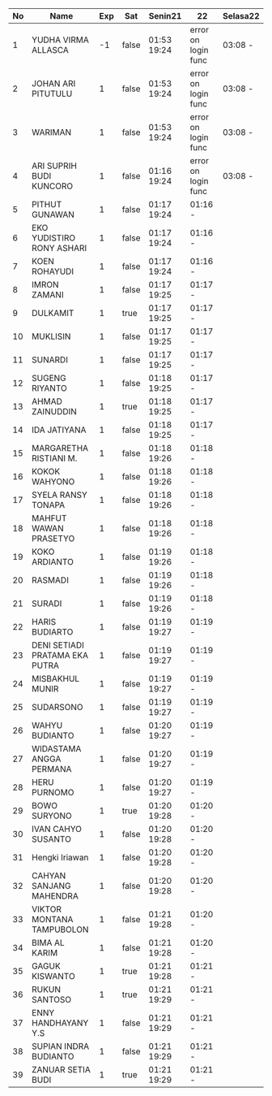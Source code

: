 | No | Name | Exp | Sat | Senin21 | 22 | Selasa22 |
|-----|-----|-----|-----|-----|-----|-----|
| 1 | YUDHA VIRMA ALLASCA | -1 | false | 01:53 19:24 | error on login func | 03:08 - |
| 2 | JOHAN ARI PITUTULU | 1 | false | 01:53 19:24 | error on login func | 03:08 - |
| 3 | WARIMAN | 1 | false | 01:53 19:24 | error on login func | 03:08 - |
| 4 | ARI SUPRIH BUDI KUNCORO | 1 | false | 01:16 19:24 | error on login func | 03:08 - |
| 5 | PITHUT GUNAWAN | 1 | false | 01:17 19:24 | 01:16 - |
| 6 | EKO YUDISTIRO RONY ASHARI | 1 | false | 01:17 19:24 | 01:16 - |
| 7 | KOEN ROHAYUDI | 1 | false | 01:17 19:24 | 01:16 - |
| 8 | IMRON ZAMANI | 1 | false | 01:17 19:25 | 01:17 - |
| 9 | DULKAMIT | 1 | true | 01:17 19:25 | 01:17 - |
| 10 | MUKLISIN | 1 | false | 01:17 19:25 | 01:17 - |
| 11 | SUNARDI | 1 | false | 01:17 19:25 | 01:17 - |
| 12 | SUGENG RIYANTO | 1 | false | 01:18 19:25 | 01:17 - |
| 13 | AHMAD ZAINUDDIN | 1 | true | 01:18 19:25 | 01:17 - |
| 14 | IDA JATIYANA | 1 | false | 01:18 19:25 | 01:17 - |
| 15 | MARGARETHA RISTIANI M. | 1 | false | 01:18 19:26 | 01:18 - |
| 16 | KOKOK WAHYONO | 1 | false | 01:18 19:26 | 01:18 - |
| 17 | SYELA RANSY TONAPA | 1 | false | 01:18 19:26 | 01:18 - |
| 18 | MAHFUT WAWAN PRASETYO | 1 | false | 01:18 19:26 | 01:18 - |
| 19 | KOKO ARDIANTO | 1 | false | 01:19 19:26 | 01:18 - |
| 20 | RASMADI | 1 | false | 01:19 19:26 | 01:18 - |
| 21 | SURADI | 1 | false | 01:19 19:26 | 01:18 - |
| 22 | HARIS BUDIARTO | 1 | false | 01:19 19:27 | 01:19 - |
| 23 | DENI SETIADI PRATAMA EKA PUTRA | 1 | false | 01:19 19:27 | 01:19 - |
| 24 | MISBAKHUL MUNIR | 1 | false | 01:19 19:27 | 01:19 - |
| 25 | SUDARSONO | 1 | false | 01:19 19:27 | 01:19 - |
| 26 | WAHYU BUDIANTO | 1 | false | 01:20 19:27 | 01:19 - |
| 27 | WIDASTAMA ANGGA PERMANA | 1 | false | 01:20 19:27 | 01:19 - |
| 28 | HERU PURNOMO | 1 | false | 01:20 19:27 | 01:19 - |
| 29 | BOWO SURYONO | 1 | true | 01:20 19:28 | 01:20 - |
| 30 | IVAN CAHYO SUSANTO | 1 | false | 01:20 19:28 | 01:20 - |
| 31 | Hengki Iriawan | 1 | false | 01:20 19:28 | 01:20 - |
| 32 | CAHYAN SANJANG MAHENDRA | 1 | false | 01:20 19:28 | 01:20 - |
| 33 | VIKTOR MONTANA TAMPUBOLON | 1 | false | 01:21 19:28 | 01:20 - |
| 34 | BIMA AL KARIM | 1 | false | 01:21 19:28 | 01:20 - |
| 35 | GAGUK KISWANTO | 1 | true | 01:21 19:28 | 01:21 - |
| 36 | RUKUN SANTOSO | 1 | true | 01:21 19:29 | 01:21 - |
| 37 | ENNY HANDHAYANY Y.S | 1 | false | 01:21 19:29 | 01:21 - |
| 38 | SUPIAN INDRA BUDIANTO | 1 | false | 01:21 19:29 | 01:21 - |
| 39 | ZANUAR SETIA BUDI | 1 | true | 01:21 19:29 | 01:21 - |
